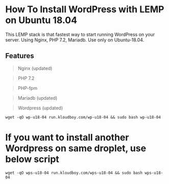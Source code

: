 # How To Install WordPress with LEMP on Ubuntu 18.04

This LEMP stack is that fastest way to start running WordPress on your server. Using Nginx, PHP 7.2, Mariadb.
Use only on Ubuntu-18.04.

## Features

> Nginx (updated)

> PHP 7.2

> PHP-fpm

> Mariadb (updated)

> Wordpress (updated)

`wget -qO wp-u18-04 run.kloudboy.com/wp-u18-04 && sudo bash wp-u18-04`

# If you want to install another Wordpress on same droplet, use below script

`wget -qO wps-u18-04 run.kloudboy.com/wps-u18-04 && sudo bash wps-u18-04`
